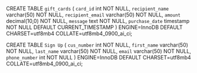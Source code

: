 CREATE TABLE `gift_cards` (
  `card_id` int NOT NULL,
  `recipient_name` varchar(50) NOT NULL,
  `recipient_email` varchar(50) NOT NULL,
  `amount` decimal(10,0) NOT NULL,
  `message` text NOT NULL,
  `purchase_date` timestamp NOT NULL DEFAULT CURRENT_TIMESTAMP
) ENGINE=InnoDB DEFAULT CHARSET=utf8mb4 COLLATE=utf8mb4_0900_ai_ci;




















CREATE TABLE `Sign Up` (
  `cus_number` int NOT NULL,
  `first_name` varchar(50) NOT NULL,
  `last_name` varchar(50) NOT NULL,
  `email` varchar(50) NOT NULL,
  `phone_number` int NOT NULL
) ENGINE=InnoDB DEFAULT CHARSET=utf8mb4 COLLATE=utf8mb4_0900_ai_ci;